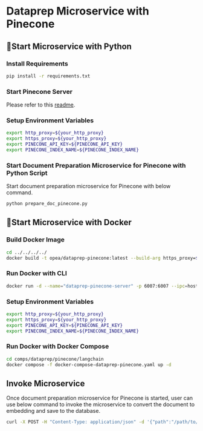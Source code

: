 # Dataprep Microservice with Pinecone

## 🚀Start Microservice with Python

### Install Requirements

```bash
pip install -r requirements.txt
```

### Start Pinecone Server

Please refer to this [readme](../../../vectorstores/pinecone/README.md).

### Setup Environment Variables

```bash
export http_proxy=${your_http_proxy}
export https_proxy=${your_http_proxy}
export PINECONE_API_KEY=${PINECONE_API_KEY}
export PINECONE_INDEX_NAME=${PINECONE_INDEX_NAME}
```

### Start Document Preparation Microservice for Pinecone with Python Script

Start document preparation microservice for Pinecone with below command.

```bash
python prepare_doc_pinecone.py
```

## 🚀Start Microservice with Docker

### Build Docker Image

```bash
cd ../../../../
docker build -t opea/dataprep-pinecone:latest --build-arg https_proxy=$https_proxy --build-arg http_proxy=$http_proxy -f comps/dataprep/pinecone/langchain/Dockerfile .
```

### Run Docker with CLI

```bash
docker run -d --name="dataprep-pinecone-server" -p 6007:6007 --ipc=host -e http_proxy=$http_proxy -e https_proxy=$https_proxy opea/dataprep-pinecone:latest
```

### Setup Environment Variables

```bash
export http_proxy=${your_http_proxy}
export https_proxy=${your_http_proxy}
export PINECONE_API_KEY=${PINECONE_API_KEY}
export PINECONE_INDEX_NAME=${PINECONE_INDEX_NAME}
```

### Run Docker with Docker Compose

```bash
cd comps/dataprep/pinecone/langchain
docker compose -f docker-compose-dataprep-pinecone.yaml up -d
```

## Invoke Microservice

Once document preparation microservice for Pinecone is started, user can use below command to invoke the microservice to convert the document to embedding and save to the database.

```bash
curl -X POST -H "Content-Type: application/json" -d '{"path":"/path/to/document"}' http://localhost:6007/v1/dataprep
```
